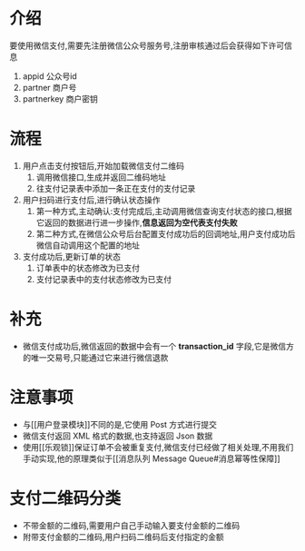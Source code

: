 # 介绍
要使用微信支付,需要先注册微信公众号服务号,注册审核通过后会获得如下许可信息
1. appid 公众号id
2. partner 商户号
3. partnerkey 商户密钥

# 流程
1. 用户点击支付按钮后,开始加载微信支付二维码
	1. 调用微信接口,生成并返回二维码地址
	2. 往支付记录表中添加一条正在支付的支付记录
3. 用户扫码进行支付后,进行确认状态操作
	1. 第一种方式,主动确认:支付完成后,主动调用微信查询支付状态的接口,根据它返回的数据进行进一步操作,**信息返回为空代表支付失败**
	2. 第二种方式,在微信公众号后台配置支付成功后的回调地址,用户支付成功后微信自动调用这个配置的地址
3. 支付成功后,更新订单的状态
	1. 订单表中的状态修改为已支付
	2. 支付记录表中的支付状态修改为已支付

# 补充
- 微信支付成功后,微信返回的数据中会有一个 **transaction_id** 字段,它是微信方的唯一交易号,只能通过它来进行微信退款

# 注意事项
- 与[[用户登录模块]]不同的是,它使用 Post 方式进行提交
- 微信支付返回 XML 格式的数据,也支持返回 Json 数据
- 使用[[乐观锁]]保证订单不会被重复支付,微信支付已经做了相关处理,不用我们手动实现,他的原理类似于[[消息队列 Message Queue#消息幂等性保障]]

# 支付二维码分类
- 不带金额的二维码,需要用户自己手动输入要支付金额的二维码
- 附带支付金额的二维码,用户扫码二维码后支付指定的金额
